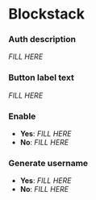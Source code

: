 # Blockstack

### Auth description

_FILL HERE_


### Button label text

_FILL HERE_


### Enable

- **Yes**: _FILL HERE_
- **No**: _FILL HERE_


### Generate username

- **Yes**: _FILL HERE_
- **No**: _FILL HERE_

